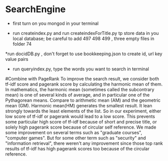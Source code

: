 # SearchEngine

* first turn on you mongod in your terminal

* run createindex.py and run createindexForTitle.py tp store data in you local database; be careful to add 497 498 499 , three empty files in folder 74

*run docidDB.py , don't forget to use bookkeeping.json to create id, url key value pairs

* run queryindex.py, type the words you want to search in terminal



#Combine with PageRank
To improve the search result, we consider both tf-idf score and pagerank score by calculating the harmonic mean of them.
In mathematics, the harmonic mean (sometimes called the subcontrary mean) is one of several kinds of average, and in particular one of the Pythagorean means. Compare to arithmetic mean (AM) and the geometric mean (GM). Harmonic mean(HM) generates the smallest result. It lean strongly towards the least elements of the list. So in our experiment, either low score of tf-idf or pagerank would lead to a low score. This prevents some particular high score of tf-idf because of short and precise title, or solely high pagerank score because of circular self reference.
We made some improvement on several terms such as "graduate courses", "computer games". But for some other term such as "security" and "information retrieval", there weren't any improvement since those top rank results of tf-idf has high pagerank scores too because of the circular reference.
